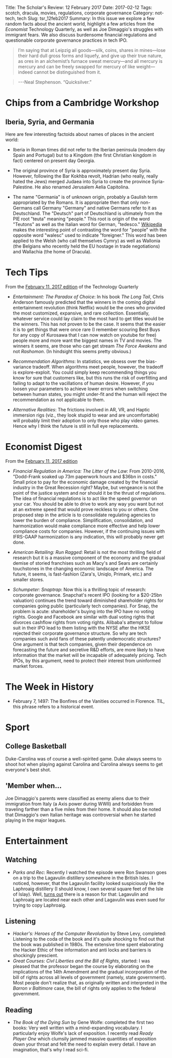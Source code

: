 Title: The Scholar's Review: 12 February 2017
Date: 2017-02-12
Tags: scotch, dracula, movies, regulations, corporate governance
Category: not-tech, tech
Slug: tsr_12feb2017
Summary: In this issue we explore a few random facts about the ancient world, highlight a few articles from the *Economist* Technology Quarterly, as well as Joe Dimaggio's struggles with immigrant fears. We also discuss burdensome financial regulations and questionable corporate governance practices in tech IPO.

>I’m saying that at Leipzig all goods—silk, coins, shares in mines—lose their hard dull gross forms and liquefy, and give up their true nature, as ores in an alchemist’s furnace sweat mercury—and all mercury is mercury and can be freely swapped for mercury of like weight—indeed cannot be distinguished from it.

>---Neal Stephenson. “Quicksilver.”


# Chips from a Cambridge Workshop

## Iberia, Syria, and Germania

Here are few interesting factoids about names of places in the ancient world:

* Iberia in Roman times did not refer to the Iberian peninsula (modern day Spain and Portugal) but to a Kingdom (the first Christian kingdom in fact) centered on present day Georgia.

* The original province of Syria is approximately present day Syria. However, following the Bar Kokhba revolt, Hadrian (who really, really hated the Jews) merged Judaea into Syria to create the province Syria-Palestine. He also renamed Jerusalem Aelia Capitolina.

* The name "Germania" is of unknown origin, probably a Gaulish term appropriated by the Romans. It is appropriate then that only non-Germans call Germany "Germany" and native Germans refer to it as Deutschland. The "Deutsch" part of Deutschland is ultimately from the PIE root "teuta" meaning "people." This root is origin of the word "Teutons" as well as the Italian word for German, "tedesco." [Wikipedia](http://www.wikiwand.com/en/Names_of_Germany) makes the interesting point of contrasting the word for "people" with the opposite word "walesc" used to indicate "foreigner." This word has been applied to the Welsh (who call themselves Cymry) as well as Wallonia (the Belgians who recently held the EU hostage in trade negotiations) and Wallachia (the home of Dracula).

# Tech Tips

From the [February 11, 2017 edition](http://www.economist.com/printedition/2017-02-11) of the Technology Quarterly

* *Entertainment: The Paradox of Choice*: In his book *The Long Tail*, Chris Anderson famously predicted that the winners in the coming digital entertainment revolution (think Netflix) would be the ones who provided the most customized, expansive, and rare collection. Essentially, whatever service could lay claim to the most hard to get titles would be the winners. This has not proven to be the case. It seems that the easier it is to get things that were once rare (I remember scouring Best Buys for any copy of Kurosawa that I can now watch on youtube for free) people more and more want the biggest names in TV and movies. The winners it seems, are those who can get stream *The Force Awakens* and not *Rashomon*. (In hindsight this seems pretty obvious.)

* *Recommendation Algorithms*: In statistics, we obsess over the bias-variance tradeoff. When algorithms meet people, however, the tradeoff is explore-exploit. You could simply keep recommending things you know for sure that customers like, but this runs the risk of overfitting and failing to adapt to the vacillations of human desire. However, if you loosen your parameters to achieve lower errors when switching between human states, you might under-fit and the human will reject the recommendation as not applicable to them.

* *Alternative Realities*: The frictions involved in AR, VR, and Haptic immersion rigs (viz., they look stupid to wear and are uncomfortable) will probably limit their adoption to only those who play video games. Hence why I think the future is still in full eye replacements.

# Economist Digest

From the [February 11, 2017 edition](http://www.economist.com/printedition/2017-02-11)

* *Financial Regulation in America: The Litter of the Law*: From 2010-2016, "Dodd-Frank soaked up 73m paperwork hours and $36bn in costs." Small price to pay for the economic damage created by the financial industry in the Great Recession right? Maybe, but vengeance is not the point of the justice system and nor should it be the thrust of regulations. The idea of financial regulations is to act like the speed governor on your car. You should be able to drive to work any way you want but not at an extreme speed that would prove reckless to you or others. One proposed step in the article is to consolidate regulating agencies to lower the burden of compliance. Simplification, consolidation, and harmonization would make compliance more effective and help lower compliance costs for companies. However, if the continuing issues with IFRS-GAAP harmonization is any indication, this will probably never get done.

* *American Retailing: Run Ragged*: Retail is not the most thrilling field of research but it is a massive component of the economy and the gradual demise of storied franchises such as Macy's and Sears are certainly touchstones in the changing economic landscape of America. The future, it seems, is fast-fashion (Zara's, Uniqlo, Primark, etc.) and smaller stores.

* *Schumpeter: Snaptrap*: Now this is a thrilling topic of research: corporate governance. Snapchat's recent IPO (looking for a $20-25bn valuation) continues the trend toward diminished shareholder rights for companies going public (particularly tech companies). For Snap, the problem is acute: shareholder's buying into the IPO have no voting rights. Google and Facebook are similar with dual voting rights that divorces cashflow rights from voting rights. Alibaba's attempt to follow suit in their IPO lead to them listing with the NYSE after the HKSE rejected their corporate governance structure. So why are tech companies such avid fans of these patently undemocratic structures? One argument is that tech companies, given their dependence on forecasting the future and secretive R&D efforts, are more likely to have information that the market will be incapable of adequately pricing. Tech IPOs, by this argument, need to protect their interest from uninformed market forces.

# The Week in History

* February 7, 1497: The Bonfires of the Vanities occurred in Florence. TIL, this phrase refers to a historical event.

# Sport

## College Basketball

Duke-Carolina was of course a well-spirited game. Duke always seems to shoot hot when playing against Carolina and Carolina always seems to get everyone's best shot.

## 'Member when...

Joe Dimaggio's parents were classified as enemy aliens due to their immigration from Italy (a Axis power during WWII) and forbidden from traveling farther than a five miles from their home. It should also be noted that Dimaggio's own Italian heritage was controversial when he started playing in the major leagues.

# Entertainment

## Watching

* *Parks and Rec*: Recently I watched the episode were Ron Swanson goes on a trip to the Lagavulin distillery somewhere in the British Isles. I noticed, however, that the Lagavulin facility looked suspiciously like the Laphroaig distillery (I should know, I own several square feet of the Isle of Islay). Well, [turns out](http://www.wikiwand.com/en/Lagavulin_distillery) there is a reason for that: Lagavulin and Laphroaig are located near each other and Lagavulin was even sued for trying to copy Laphroaig.

## Listening

* *Hacker's: Heroes of the Computer Revolution* by Steve Levy, completed: Listening to the coda of the book and it's quite shocking to find out that the book was published in 1980s. The extensive time spent elaborating the Hacker Ethic of free information and anti locks and barriers is shockingly prescient.
* *Great Courses: Civl Liberties and the Bill of Rights*, started: I was pleased that the professor began the course by elaborating on the implications of the 14th Amendment and the gradual incorporation of the bill of rights across all levels of government (namely, state government). Most people don't realize that, as originally written and interpreted in the *Barron v Baltimore* case, the bill of rights only applies to the federal government.

## Reading

* *The Book of the Dying Sun* by Gene Wolfe: completed the first two books: Very well written with a mind-expanding vocabulary. I particularly enjoy Wolfe's lack of exposition. I recently read *Ready Player One* which clumsily jammed massive quantities of exposition down your throat and felt the need to explain every detail. I have an imagination, that's why I read sci-fi.
